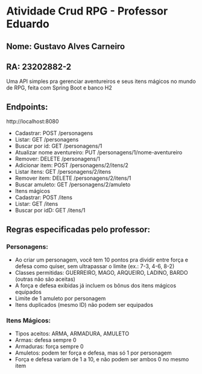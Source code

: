 # Atividade Crud RPG - Professor Eduardo

## Nome: Gustavo Alves Carneiro
## RA: 23202882-2

Uma API simples pra gerenciar aventureiros e seus itens mágicos no mundo de RPG, feita com Spring Boot e banco H2

## Endpoints:

http://localhost:8080

- Cadastrar: POST /personagens
- Listar: GET /personagens
- Buscar por id: GET /personagens/1
- Atualizar nome aventureiro: PUT /personagens/1/nome-aventureiro
- Remover: DELETE /personagens/1
- Adicionar item: POST /personagens/2/itens/2
- Listar itens: GET /personagens/2/itens
- Remover item: DELETE /personagens/2/itens/1
- Buscar amuleto: GET /personagens/2/amuleto
- Itens mágicos
- Cadastrar: POST /itens
- Listar: GET /itens
- Buscar por idD: GET /itens/1

## Regras especificadas pelo professor:

### Personagens:
- Ao criar um personagem, você tem 10 pontos pra dividir entre força e defesa como quiser, sem ultrapassar o limite (ex.: 7-3, 4-6, 8-2)
- Classes permitidas: GUERREIRO, MAGO, ARQUEIRO, LADINO, BARDO (outras não são aceitas)
- A força e defesa exibidas já incluem os bônus dos itens mágicos equipados
- Limite de 1 amuleto por personagem
- Itens duplicados (mesmo ID) não podem ser equipados

### Itens Mágicos:
- Tipos aceitos: ARMA, ARMADURA, AMULETO
- Armas: defesa sempre 0
- Armaduras: força sempre 0
- Amuletos: podem ter força e defesa, mas só 1 por personagem
- Força e defesa variam de 1 a 10, e não podem ser ambos 0 no mesmo item
